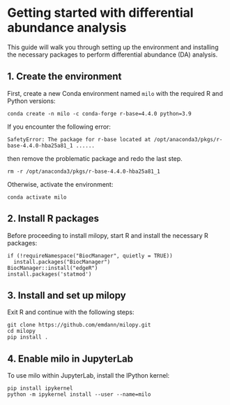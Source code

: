 # Getting started with differential abundance analysis

This guide will walk you through setting up the environment and installing the necessary packages to perform differential abundance (DA) analysis.

## 1. Create the environment

First, create a new Conda environment named `milo` with the required R and Python versions:

```
conda create -n milo -c conda-forge r-base=4.4.0 python=3.9 
```

If you encounter the following error:

```
SafetyError: The package for r-base located at /opt/anaconda3/pkgs/r-base-4.4.0-hba25a81_1 ......
```

then remove the problematic package and redo the last step. 

```
rm -r /opt/anaconda3/pkgs/r-base-4.4.0-hba25a81_1
```

Otherwise, activate the environment:

```
conda activate milo
```

## 2. Install R packages

Before proceeding to install milopy, start R and install the necessary R packages:

```
if (!requireNamespace("BiocManager", quietly = TRUE))
  install.packages("BiocManager")
BiocManager::install("edgeR") 
install.packages('statmod')
```

## 3. Install and set up milopy

Exit R and continue with the following steps:

```
git clone https://github.com/emdann/milopy.git
cd milopy
pip install .
```

## 4. Enable milo in JupyterLab

To use milo within JupyterLab, install the IPython kernel:

```
pip install ipykernel
python -m ipykernel install --user --name=milo
```